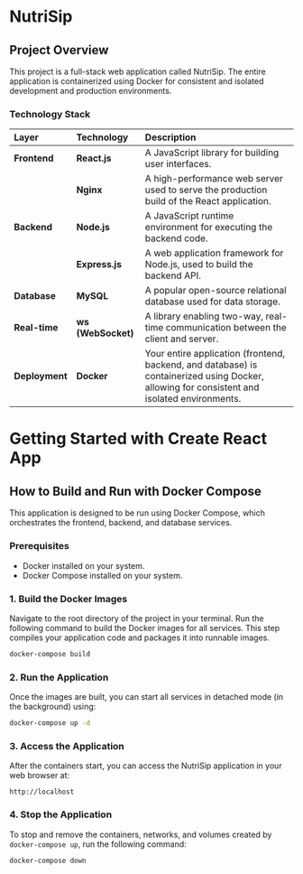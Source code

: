 # NutriSip

## Project Overview

This project is a full-stack web application called NutriSip. The entire application is containerized using Docker for consistent and isolated development and production environments.

### Technology Stack

| Layer      | Technology        | Description                                                                                                                            |
| :--------- | :---------------- | :------------------------------------------------------------------------------------------------------------------------------------- |
| **Frontend** | **React.js**      | A JavaScript library for building user interfaces.                                                                                     |
|            | **Nginx**           | A high-performance web server used to serve the production build of the React application.                                             |
| **Backend**  | **Node.js**       | A JavaScript runtime environment for executing the backend code.                                                                       |
|            | **Express.js**    | A web application framework for Node.js, used to build the backend API.                                                                |
| **Database** | **MySQL**           | A popular open-source relational database used for data storage.                                                                       |
| **Real-time**| **ws (WebSocket)**| A library enabling two-way, real-time communication between the client and server.                                                     |
| **Deployment**| **Docker**        | Your entire application (frontend, backend, and database) is containerized using Docker, allowing for consistent and isolated environments. |

# Getting Started with Create React App

## How to Build and Run with Docker Compose

This application is designed to be run using Docker Compose, which orchestrates the frontend, backend, and database services.

### Prerequisites

*   Docker installed on your system.
*   Docker Compose installed on your system.

### 1. Build the Docker Images

Navigate to the root directory of the project in your terminal. Run the following command to build the Docker images for all services. This step compiles your application code and packages it into runnable images.

```bash
docker-compose build
```

### 2. Run the Application

Once the images are built, you can start all services in detached mode (in the background) using:

```bash
docker-compose up -d
```

### 3. Access the Application

After the containers start, you can access the NutriSip application in your web browser at:

`http://localhost`

### 4. Stop the Application

To stop and remove the containers, networks, and volumes created by `docker-compose up`, run the following command:

```bash
docker-compose down
```

